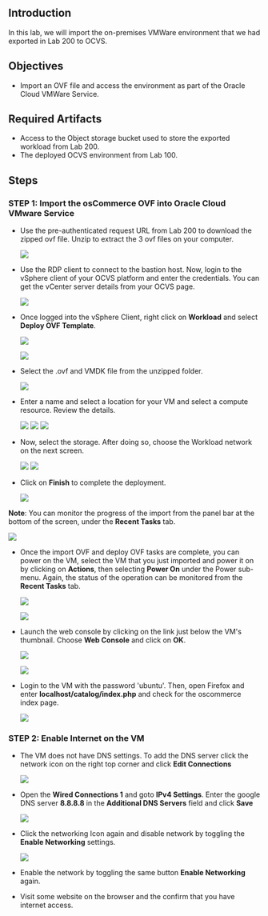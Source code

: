 ## Introduction

In this lab, we will import the on-premises VMWare environment that we had exported in Lab 200 to OCVS. 

## Objectives
- Import an OVF file and access the environment as part of the Oracle Cloud VMWare Service.

## Required Artifacts
- Access to the Object storage bucket used to store the exported workload from Lab 200.
- The deployed OCVS environment from Lab 100.

## Steps

### STEP 1: Import the osCommerce OVF into Oracle Cloud VMware Service

- Use the pre-authenticated request URL from Lab 200 to download the zipped ovf file.  Unzip to extract the 3 ovf files on your computer.

    ![](./images/Lab300/300_1.png " ")

- Use the RDP client to connect to the bastion host. Now, login to the vSphere client of your OCVS platform and enter the credentials. You can get the vCenter server details from your OCVS page.

    ![](./images/Lab300/300_2.png " ")
    
- Once logged into the vSphere Client, right click on **Workload** and select **Deploy OVF Template**.

    ![](./images/Lab300/300_14.png " ")

    ![](./images/Lab300/300_15.png " ")
    
- Select the .ovf and VMDK file from the unzipped folder.

    ![](./images/Lab300/300_5.png " ")

- Enter a name and select a location for your VM and select a compute resource. Review the details.

    ![](./images/Lab300/300_6.png " ")
    ![](./images/Lab300/300_7.png " ")
    ![](./images/Lab300/300_8.png " ")

- Now, select the storage. After doing so, choose the Workload network on the next screen.

    ![](./images/Lab300/300_9.png " ")
    ![](./images/Lab300/300_10.png " ")

- Click on **Finish** to complete the deployment.

    ![](./images/Lab300/300_11.png " ")

**Note**: You can monitor the progress of the import from the panel bar at the bottom of the screen, under the **Recent Tasks** tab.

![](./images/Lab300/300_16.png " ")

- Once the import OVF and deploy OVF tasks are complete, you can power on the VM, select the VM that you just imported and power it on by clicking on **Actions**, then selecting **Power On** under the Power sub-menu. Again, the status of the operation can be monitored from the **Recent Tasks** tab.

    ![](./images/Lab300/300_17.png " ")

    ![](./images/Lab300/300_18.png " ")

- Launch the web console by clicking on the link just below the VM's thumbnail. Choose **Web Console** and click on **OK**. 

    ![](./images/Lab300/300_19.png " ")

    ![](./images/Lab300/300_20.png " ")
    
- Login to the VM with the password 'ubuntu'. Then, open Firefox and enter **localhost/catalog/index.php** and check for the oscommerce index page.

     ![](./images/Lab300/300_13.png " ")

### STEP 2: Enable Internet on the VM

- The VM does not have DNS settings. To add the DNS server click the network icon on the right top corner and click **Edit Connections**

    ![](./images/Lab300/300_21.png " ")

- Open the **Wired Connections 1** and goto **IPv4 Settings**. Enter the google DNS server **8.8.8.8** in the **Additional DNS Servers** field and click **Save**

    ![](./images/Lab300/300_22.png " ")

- Click the networking Icon again and disable network by toggling the **Enable Networking** settings.

    ![](./images/Lab300/300_23.png " ")

- Enable the network by toggling the same button  **Enable Networking** again.

- Visit some website on the browser and the confirm that you have internet access.
